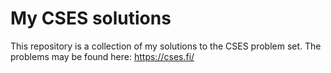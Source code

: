 # My CSES solutions

This repository is a collection of my solutions to the
CSES problem set. The problems may be found here:
https://cses.fi/
